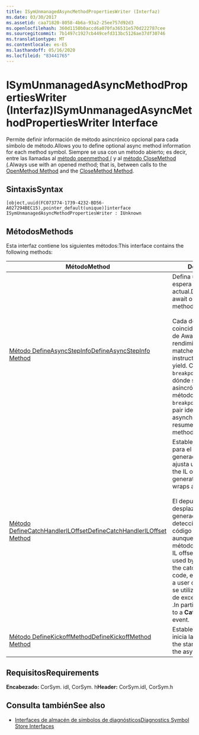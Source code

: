 ```yaml
---
title: ISymUnmanagedAsyncMethodPropertiesWriter (Interfaz)
ms.date: 03/30/2017
ms.assetid: caa71820-8058-4b6a-93a2-25ee757d92d3
ms.openlocfilehash: 360d1150b0accd6a070fa36531e570d222787cee
ms.sourcegitcommit: 7b1497c1927cb449cefd313bc5126ae37df30746
ms.translationtype: MT
ms.contentlocale: es-ES
ms.lasthandoff: 05/16/2020
ms.locfileid: "83441765"
---
```

# <a name="isymunmanagedasyncmethodpropertieswriter-interface"></a><span data-ttu-id="d4865-102">ISymUnmanagedAsyncMethodPropertiesWriter (Interfaz)</span><span class="sxs-lookup"><span data-stu-id="d4865-102">ISymUnmanagedAsyncMethodPropertiesWriter Interface</span></span>
<span data-ttu-id="d4865-103">Permite definir información de método asincrónico opcional para cada símbolo de método.</span><span class="sxs-lookup"><span data-stu-id="d4865-103">Allows you to define optional async method information for each method symbol.</span></span> <span data-ttu-id="d4865-104">Siempre se usa con un método abierto; es decir, entre las llamadas al [método openmethod (](../../../../docs/framework/unmanaged-api/diagnostics/isymunmanagedwriter-openmethod-method.md) y al [método CloseMethod (](isymunmanagedwriter-closemethod-method.md).</span><span class="sxs-lookup"><span data-stu-id="d4865-104">Always use with an opened method; that is, between calls to the [OpenMethod Method](../../../../docs/framework/unmanaged-api/diagnostics/isymunmanagedwriter-openmethod-method.md) and the [CloseMethod Method](isymunmanagedwriter-closemethod-method.md).</span></span>  
  
## <a name="syntax"></a><span data-ttu-id="d4865-105">Sintaxis</span><span class="sxs-lookup"><span data-stu-id="d4865-105">Syntax</span></span>  
  
```idl  
[object,uuid(FC073774-1739-4232-BD56-A027294BEC15),pointer_default(unique)]interface ISymUnmanagedAsyncMethodPropertiesWriter : IUnknown  
```  
  
## <a name="methods"></a><span data-ttu-id="d4865-106">Métodos</span><span class="sxs-lookup"><span data-stu-id="d4865-106">Methods</span></span>  
 <span data-ttu-id="d4865-107">Esta interfaz contiene los siguientes métodos:</span><span class="sxs-lookup"><span data-stu-id="d4865-107">This interface contains the following methods:</span></span>  
  
|<span data-ttu-id="d4865-108">Método</span><span class="sxs-lookup"><span data-stu-id="d4865-108">Method</span></span>|<span data-ttu-id="d4865-109">Descripción</span><span class="sxs-lookup"><span data-stu-id="d4865-109">Description</span></span>|  
|------------|-----------------|  
|[<span data-ttu-id="d4865-110">Método DefineAsyncStepInfo</span><span class="sxs-lookup"><span data-stu-id="d4865-110">DefineAsyncStepInfo Method</span></span>](isymunmanagedasyncmethodpropertieswriter-defineasyncstepinfo-method.md)|<span data-ttu-id="d4865-111">Defina un grupo de operaciones de espera asincrónica en el método actual.</span><span class="sxs-lookup"><span data-stu-id="d4865-111">Define a group of async await operations in the current method.</span></span><br /><br /> <span data-ttu-id="d4865-112">Cada desplazamiento yield coincide con una instrucción return de Await, que identifica un posible rendimiento.</span><span class="sxs-lookup"><span data-stu-id="d4865-112">Each yield offset matches an await's return instruction, identifying a potential yield.</span></span> <span data-ttu-id="d4865-113">Cada `breakpointMethod` / `breakpointOffset` par identifica dónde se reanudará la operación asincrónica; puede estar en un método diferente.</span><span class="sxs-lookup"><span data-stu-id="d4865-113">Each `breakpointMethod`/`breakpointOffset` pair identifies where the asynchronous operation will resume; it may be in a different method.</span></span>|  
|[<span data-ttu-id="d4865-114">Método DefineCatchHandlerILOffset</span><span class="sxs-lookup"><span data-stu-id="d4865-114">DefineCatchHandlerILOffset Method</span></span>](isymunmanagedasyncmethodpropertieswriter-definecatchhandleriloffset-method.md)|<span data-ttu-id="d4865-115">Establece el desplazamiento IL para el controlador Catch generado por el compilador que ajusta un método asincrónico.</span><span class="sxs-lookup"><span data-stu-id="d4865-115">Sets the IL offset for the compiler-generated catch handler that wraps an async method.</span></span><br /><br /> <span data-ttu-id="d4865-116">El depurador usa el desplazamiento IL de la captura generada para controlar la detección como si se tratara de código que no es de usuario, aunque puede producirse en un método de código de usuario.</span><span class="sxs-lookup"><span data-stu-id="d4865-116">The IL offset of the generated catch is used by the debugger to handle the catch as if it were non-user code, even though it may occur in a user code method.</span></span> <span data-ttu-id="d4865-117">En concreto, se utiliza en respuesta a un evento de excepción **CatchHandlerFound** .</span><span class="sxs-lookup"><span data-stu-id="d4865-117">In particular, it is used in response to a **CatchHandlerFound** exception event.</span></span>|  
|[<span data-ttu-id="d4865-118">Método DefineKickoffMethod</span><span class="sxs-lookup"><span data-stu-id="d4865-118">DefineKickoffMethod Method</span></span>](isymunmanagedasyncmethodpropertieswriter-definekickoffmethod-method.md)|<span data-ttu-id="d4865-119">Establece el método de inicio que inicia la operación asincrónica.</span><span class="sxs-lookup"><span data-stu-id="d4865-119">Sets the starting method that initiates the async operation.</span></span>|  
  
## <a name="requirements"></a><span data-ttu-id="d4865-120">Requisitos</span><span class="sxs-lookup"><span data-stu-id="d4865-120">Requirements</span></span>  
 <span data-ttu-id="d4865-121">**Encabezado:** CorSym. idl, CorSym. h</span><span class="sxs-lookup"><span data-stu-id="d4865-121">**Header:** CorSym.idl, CorSym.h</span></span>  
  
## <a name="see-also"></a><span data-ttu-id="d4865-122">Consulta también</span><span class="sxs-lookup"><span data-stu-id="d4865-122">See also</span></span>

- [<span data-ttu-id="d4865-123">Interfaces de almacén de símbolos de diagnósticos</span><span class="sxs-lookup"><span data-stu-id="d4865-123">Diagnostics Symbol Store Interfaces</span></span>](diagnostics-symbol-store-interfaces.md)
